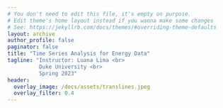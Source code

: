 ```yaml
---
# You don't need to edit this file, it's empty on purpose.
# Edit theme's home layout instead if you wanna make some changes
# See: https://jekyllrb.com/docs/themes/#overriding-theme-defaults
layout: archive
author_profile: false
paginator: false
title: "Time Series Analysis for Energy Data"
tagline: "Instructor: Luana Lima <br>
          Duke University <br>
          Spring 2023"
header:
  overlay_image: /docs/assets/translines.jpeg
  overlay_filter: 0.4
---
```

